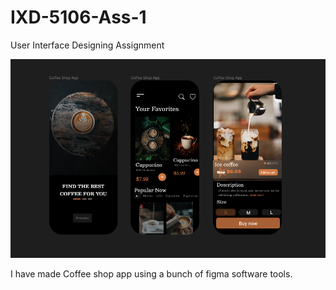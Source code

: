 # IXD-5106-Ass-1
User Interface Designing Assignment  

![image of the Figma File](./_ReadMe/SS.png)

I have made Coffee shop app using a bunch of figma software tools.